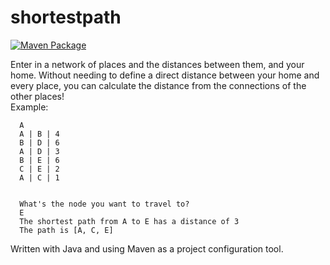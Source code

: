 # shortestpath
[![Maven Package](https://github.com/mjh316/shortestpath/actions/workflows/maven-publish.yml/badge.svg)](https://github.com/mjh316/shortestpath/actions/workflows/maven-publish.yml)

Enter in a network of places and the distances between them, and your home. Without needing to define a direct distance between your home and every place, you can calculate the distance from the connections of the other places!   
Example:  
```
  A  
  A | B | 4   
  B | D | 6  
  A | D | 3  
  B | E | 6  
  C | E | 2  
  A | C | 1  
  
 
  What's the node you want to travel to?
  E
  The shortest path from A to E has a distance of 3
  The path is [A, C, E]
```  

Written with Java and using Maven as a project configuration tool.
